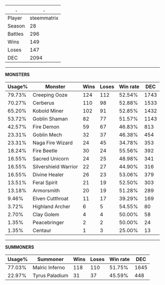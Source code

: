 .|.
|-|-
Player|steemmatrix
Season|28
Battles|296
Wins|149
Loses|147
DEC|2094

---
**MONSTERS**

Usage%|Monster|Wins|Loses|Win rate|DEC|
-|-|-|-|-|-|
79.73%|Creeping Ooze|124|112|52.54%|1743|
70.27%|Cerberus|110|98|52.88%|1533|
65.20%|Kobold Miner|102|91|52.85%|1432|
53.72%|Goblin Shaman|82|77|51.57%|1143|
42.57%|Fire Demon|59|67|46.83%|813|
23.31%|Goblin Mech|32|37|46.38%|454|
23.31%|Naga Fire Wizard|24|45|34.78%|353|
18.24%|Fire Beetle|30|24|55.56%|392|
16.55%|Sacred Unicorn|24|25|48.98%|341|
16.55%|Silvershield Warrior|22|27|44.90%|316|
16.55%|Divine Healer|26|23|53.06%|379|
13.51%|Feral Spirit|21|19|52.50%|303|
13.18%|Armorsmith|20|19|51.28%|289|
9.46%|Elven Cutthroat|11|17|39.29%|169|
3.72%|Highland Archer|6|5|54.55%|80|
2.70%|Clay Golem|4|4|50.00%|58|
1.35%|Peacebringer|2|2|50.00%|24|
1.35%|Centaur|1|3|25.00%|13|

---
**SUMMONERS**

Usage%|Summoner|Wins|Loses|Win rate|DEC|
-|-|-|-|-|-|
77.03%|Malric Inferno|118|110|51.75%|1645|
22.97%|Tyrus Paladium|31|37|45.59%|448|

